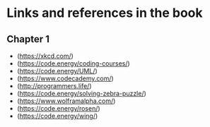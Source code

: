 # Links and references in the book

## Chapter 1
  * (https://xkcd.com/)
  * (https://code.energy/coding-courses/)
  * (https://code.energy/UML/)
  * (https://www.codecademy.com/)
  * (http://programmers.life/)
  * (https://code.energy/solving-zebra-puzzle/)
  * (https://www.wolframalpha.com/)
  * (https://code.energy/rosen/)
  * (https://code.energy/wing/)
